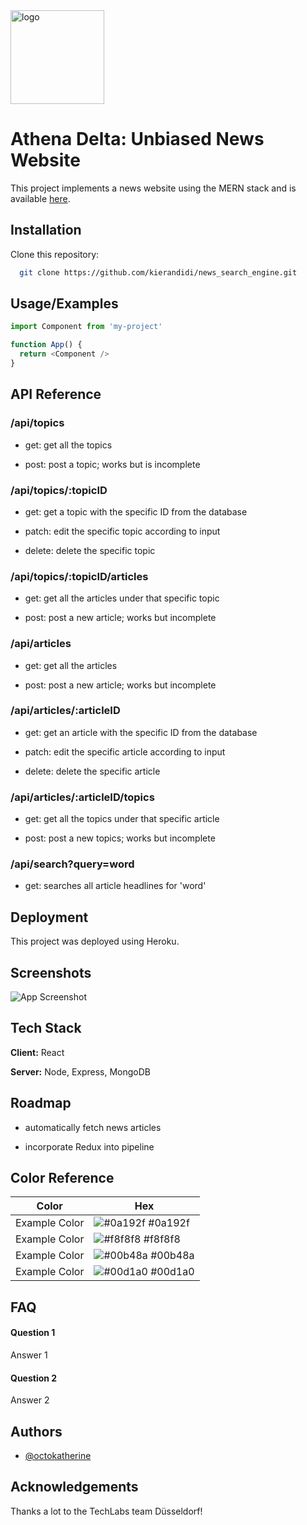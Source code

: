 <img src="https://github.com/kierandidi/news_search_engine/blob/main/root/react-app/src/components/img/athenas-delta-logo/athenas-logo-only.png" alt="logo" width="150"/>

# Athena Delta: Unbiased News Website

This project implements a news website using the MERN stack and is available [here](https://athena-delta.herokuapp.com/).


## Installation

Clone this repository:

```bash
  git clone https://github.com/kierandidi/news_search_engine.git
```
    
## Usage/Examples

```javascript
import Component from 'my-project'

function App() {
  return <Component />
}
```


## API Reference

### /api/topics
- get:
get all the topics

- post:
post a topic;
works but is incomplete

### /api/topics/:topicID
- get:
get a topic with the specific ID from the database

- patch:
edit the specific topic according to input

- delete:
delete the specific topic

### /api/topics/:topicID/articles
- get:
get all the articles under that specific topic

- post:
post a new article;
works but incomplete

### /api/articles
- get:
get all the articles

- post:
post a new article;
works but incomplete

### /api/articles/:articleID
- get:
get an article with the specific ID from the database

- patch:
edit the specific article according to input

- delete:
delete the specific article

### /api/articles/:articleID/topics
- get:
get all the topics under that specific article

- post:
post a new topics;
works but incomplete

### /api/search?query=word
- get:
searches all article headlines for 'word'


## Deployment

This project was deployed using Heroku.


## Screenshots

![App Screenshot](https://github.com/kierandidi/news_search_engine/blob/main/root/react-app/src/components/img/website_screenshot.png)


## Tech Stack

**Client:** React

**Server:** Node, Express, MongoDB


## Roadmap

- automatically fetch news articles

- incorporate Redux into pipeline

## Color Reference

| Color             | Hex                                                                |
| ----------------- | ------------------------------------------------------------------ |
| Example Color | ![#0a192f](https://via.placeholder.com/10/0a192f?text=+) #0a192f |
| Example Color | ![#f8f8f8](https://via.placeholder.com/10/f8f8f8?text=+) #f8f8f8 |
| Example Color | ![#00b48a](https://via.placeholder.com/10/00b48a?text=+) #00b48a |
| Example Color | ![#00d1a0](https://via.placeholder.com/10/00b48a?text=+) #00d1a0 |


## FAQ

#### Question 1

Answer 1

#### Question 2

Answer 2


## Authors

- [@octokatherine](https://www.github.com/octokatherine)


## Acknowledgements

Thanks a lot to the TechLabs team Düsseldorf!

